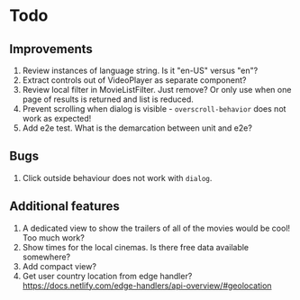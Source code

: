 # Todo

## Improvements

1. Review instances of language string. Is it "en-US" versus "en"?
1. Extract controls out of VideoPlayer as separate component?
1. Review local filter in MovieListFilter. Just remove? Or only use when one page of results is returned and list is reduced.
1. Prevent scrolling when dialog is visible - `overscroll-behavior` does not work as expected!
1. Add e2e test. What is the demarcation between unit and e2e?

## Bugs

1. Click outside behaviour does not work with `dialog`.

## Additional features

1. A dedicated view to show the trailers of all of the movies would be cool! Too much work?
1. Show times for the local cinemas. Is there free data available somewhere?
1. Add compact view?
1. Get user country location from edge handler? <https://docs.netlify.com/edge-handlers/api-overview/#geolocation>
